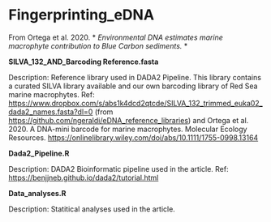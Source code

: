 # Fingerprinting_eDNA

From Ortega et al. 2020. * *Environmental DNA estimates marine macrophyte contribution to Blue Carbon sediments.* *


**SILVA_132_AND_Barcoding Reference.fasta**

Description: Reference library used in DADA2 Pipeline.
This library contains a curated SILVA library available and our own barcoding library of Red Sea marine macrophytes. 
Ref: https://www.dropbox.com/s/abs1k4dcd2qtcde/SILVA_132_trimmed_euka02_dada2_names.fasta?dl=0 (from https://github.com/ngeraldi/eDNA_reference_libraries) and Ortega et al. 2020. A DNA-mini barcode for marine macrophytes. Molecular Ecology Resources. https://onlinelibrary.wiley.com/doi/abs/10.1111/1755-0998.13164


**Dada2_Pipeline.R**

Description: DADA2 Bioinformatic pipeline used in the article. 
Ref: https://benjjneb.github.io/dada2/tutorial.html

**Data_analyses.R**

Description: Statitical analyses used in the article. 

